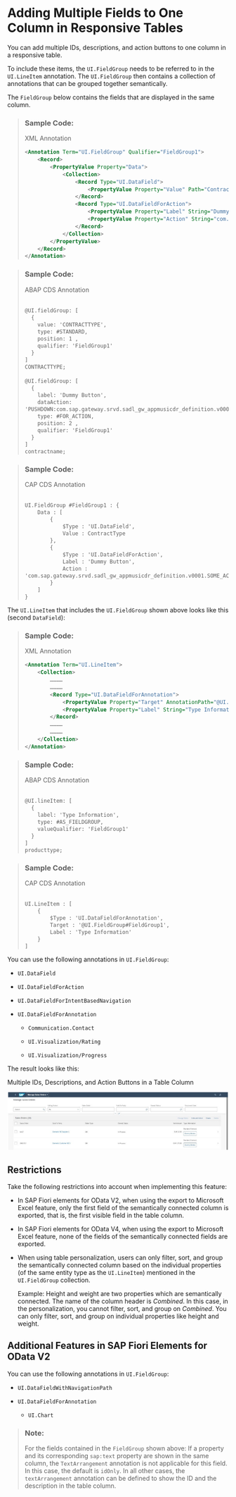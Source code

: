 <!-- loiod318e423c7c14c98957fe0642b6fcf49 -->

# Adding Multiple Fields to One Column in Responsive Tables

You can add multiple IDs, descriptions, and action buttons to one column in a responsive table.



To include these items, the `UI.FieldGroup` needs to be referred to in the `UI.LineItem` annotation. The `UI.FieldGroup` then contains a collection of annotations that can be grouped together semantically.

The `FieldGroup` below contains the fields that are displayed in the same column.

> ### Sample Code:  
> XML Annotation
> 
> ```xml
> <Annotation Term="UI.FieldGroup" Qualifier="FieldGroup1">
>     <Record>
>         <PropertyValue Property="Data">
>             <Collection>
>                 <Record Type="UI.DataField">
>                     <PropertyValue Property="Value" Path="ContractType"/>
>                 </Record>
>                 <Record Type="UI.DataFieldForAction">
>                     <PropertyValue Property="Label" String="Dummy Button"/>
>                     <PropertyValue Property="Action" String="com.sap.gateway.srvd.sadl_gw_appmusicdr_definition.v0001.SOME_ACTION_2"/>
>                 </Record>
>             </Collection>
>         </PropertyValue>
>     </Record>
> </Annotation>
> ```

> ### Sample Code:  
> ABAP CDS Annotation
> 
> ```
> 
> @UI.fieldGroup: [
>   {
>     value: 'CONTRACTTYPE',
>     type: #STANDARD,
>     position: 1 ,
>     qualifier: 'FieldGroup1'
>   }
> ]
> CONTRACTTYPE;
> 
> @UI.fieldGroup: [
>   {
>     label: 'Dummy Button',
>     dataAction: 'PUSHDOWN:com.sap.gateway.srvd.sadl_gw_appmusicdr_definition.v0001.SOME_ACTION_2',
>     type: #FOR_ACTION,
>     position: 2 ,
>     qualifier: 'FieldGroup1'
>   }
> ]
> contractname;
> ```

> ### Sample Code:  
> CAP CDS Annotation
> 
> ```
> 
> UI.FieldGroup #FieldGroup1 : {
>     Data : [
>         {
>             $Type : 'UI.DataField',
>             Value : ContractType
>         },
>         {
>             $Type : 'UI.DataFieldForAction',
>             Label : 'Dummy Button',
>             Action : 'com.sap.gateway.srvd.sadl_gw_appmusicdr_definition.v0001.SOME_ACTION_2'
>         }
>     ]
> }
> 
> ```

The `UI.LineItem` that includes the `UI.FieldGroup` shown above looks like this \(second `DataField`\):

> ### Sample Code:  
> XML Annotation
> 
> ```xml
> <Annotation Term="UI.LineItem">
>     <Collection>
>         …………
>         …………
>         <Record Type="UI.DataFieldForAnnotation">
>             <PropertyValue Property="Target" AnnotationPath="@UI.FieldGroup#FieldGroup1" />
>             <PropertyValue Property="Label" String="Type Information"/>
>         </Record>
>         …………
>         …………
>     </Collection>
> </Annotation>
> ```

> ### Sample Code:  
> ABAP CDS Annotation
> 
> ```
> 
> @UI.lineItem: [
>   {
>     label: 'Type Information',
>     type: #AS_FIELDGROUP,
>     valueQualifier: 'FieldGroup1'
>   }
> ]
> producttype;
> ```

> ### Sample Code:  
> CAP CDS Annotation
> 
> ```
> 
> UI.LineItem : [
>     {
>         $Type : 'UI.DataFieldForAnnotation',
>         Target : '@UI.FieldGroup#FieldGroup1',
>         Label : 'Type Information'
>     }
> ]
> ```

You can use the following annotations in `UI.FieldGroup`:

-   `UI.DataField`

-   `UI.DataFieldForAction`

-   `UI.DataFieldForIntentBasedNavigation`

-   `UI.DataFieldForAnnotation`

    -   `Communication.Contact`

    -   `UI.Visualization/Rating`

    -   `UI.Visualization/Progress`



The result looks like this:

   
  
<a name="loiod318e423c7c14c98957fe0642b6fcf49__fig_sn4_kvn_5lb"/>Multiple IDs, Descriptions, and Action Buttons in a Table Column

 ![](images/Multiple_IDs_93da960.png "Multiple IDs, Descriptions, and Action Buttons in a Table Column") 



<a name="loiod318e423c7c14c98957fe0642b6fcf49__section_cbr_wwb_2nb"/>

## Restrictions

Take the following restrictions into account when implementing this feature:

-   In SAP Fiori elements for OData V2, when using the export to Microsoft Excel feature, only the first field of the semantically connected column is exported, that is, the first visible field in the table column.

-   In SAP Fiori elements for OData V4, when using the export to Microsoft Excel feature, none of the fields of the semantically connected fields are exported.
-   When using table personalization, users can only filter, sort, and group the semantically connected column based on the individual properties \(of the same entity type as the `UI.LineItem`\) mentioned in the `UI.FieldGroup` collection.

    Example: Height and weight are two properties which are semantically connected. The name of the column header is *Combined*. In this case, in the personalization, you cannot filter, sort, and group on *Combined*. You can only filter, sort, and group on individual properties like height and weight.




<a name="loiod318e423c7c14c98957fe0642b6fcf49__section_exs_1xb_2nb"/>

## Additional Features in SAP Fiori Elements for OData V2

You can use the following annotations in `UI.FieldGroup`:

-   `UI.DataFieldWithNavigationPath`

-   `UI.DataFieldForAnnotation`

    -   `UI.Chart`



> ### Note:  
> For the fields contained in the `FieldGroup` shown above: If a property and its corresponding `sap:text` property are shown in the same column, the `TextArrangement` annotation is not applicable for this field. In this case, the default is `idOnly`. In all other cases, the `textArrangement` annotation can be defined to show the ID and the description in the table column.

